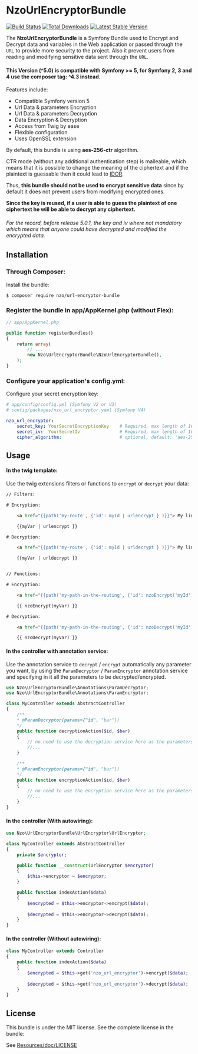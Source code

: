 NzoUrlEncryptorBundle
=====================

[![Build Status](https://travis-ci.org/nayzo/NzoUrlEncryptorBundle.svg?branch=master)](https://travis-ci.org/nayzo/NzoUrlEncryptorBundle)
[![Total Downloads](https://poser.pugx.org/nzo/url-encryptor-bundle/downloads)](https://packagist.org/packages/nzo/url-encryptor-bundle)
[![Latest Stable Version](https://poser.pugx.org/nzo/url-encryptor-bundle/v/stable)](https://packagist.org/packages/nzo/url-encryptor-bundle)

The **NzoUrlEncryptorBundle** is a Symfony Bundle used to Encrypt and Decrypt data and variables in the Web application or passed through the ``URL`` to provide more security to the project.
Also it prevent users from reading and modifying sensitive data sent through the ``URL``.


#### This Version (^5.0) is compatible with **Symfony >= 5**, for Symfony 2, 3 and 4 use the composer tag: ^4.3 instead.


Features include:

- Compatible Symfony version 5
- Url Data & parameters Encryption
- Url Data & parameters Decryption
- Data Encryption & Decryption
- Access from Twig by ease
- Flexible configuration
- Uses OpenSSL extension


By default, this bundle is using **aes-256-ctr** algorithm.

CTR mode (without any additional authentication step) is malleable, which means that it is possible to change the meaning of the ciphertext and if the plaintext is guessable then it could lead to [IDOR](https://portswigger.net/web-security/access-control/idor).

Thus, **this bundle should not be used to encrypt sensitive data** since by default it does not prevent users from modifying encrypted ones.

**Since the key is reused, if a user is able to guess the plaintext of one ciphertext he will be able to decrypt any ciphertext.**

###### For the record, before release 5.0.1, the key and iv where not mandatory which means that anyone could have decrypted and modified the encrypted data.


Installation
------------

### Through Composer:

Install the bundle:

```
$ composer require nzo/url-encryptor-bundle
```

### Register the bundle in app/AppKernel.php (without Flex):

``` php
// app/AppKernel.php

public function registerBundles()
{
    return array(
        // ...
        new Nzo\UrlEncryptorBundle\NzoUrlEncryptorBundle(),
    );
}
```

### Configure your application's config.yml:

Configure your secret encryption key:

``` yml
# app/config/config.yml (Symfony V2 or V3)
# config/packages/nzo_url_encryptor.yaml (Symfony V4)

nzo_url_encryptor:
    secret_key: YourSecretEncryptionKey    # Required, max length of 100 characters.
    secret_iv:  YourSecretIv               # Required, max length of 100 characters.
    cipher_algorithm:                      # optional, default: 'aes-256-ctr'
```

Usage
-----

#### In the twig template:
 
Use the twig extensions filters or functions to ``encrypt`` or ``decrypt`` your data:

``` html
// Filters:

# Encryption:

    <a href="{{path('my-route', {'id': myId | urlencrypt } )}}"> My link </a>

    {{myVar | urlencrypt }}

# Decryption:

    <a href="{{path('my-route', {'id': myId | urldecrypt } )}}"> My link </a>

    {{myVar | urldecrypt }}


// Functions:

# Encryption:

    <a href="{{path('my-path-in-the-routing', {'id': nzoEncrypt('myId') } )}}"> My link </a>

    {{ nzoEncrypt(myVar) }}

# Decryption:

    <a href="{{path('my-path-in-the-routing', {'id': nzoDecrypt('myId') } )}}"> My link </a>

    {{ nzoDecrypt(myVar) }}
```

#### In the controller with annotation service:

Use the annotation service to ``decrypt`` / ``encrypt`` automatically any parameter you want, by using the ``ParamDecryptor`` / ``ParamEncryptor`` annotation service and specifying in it all the parameters to be decrypted/encrypted.

```php
use Nzo\UrlEncryptorBundle\Annotations\ParamDecryptor;
use Nzo\UrlEncryptorBundle\Annotations\ParamEncryptor;

class MyController extends AbstractController
{
    /**
    * @ParamDecryptor(params={"id", "bar"})
    */
    public function decryptionAction($id, $bar)
    {
        // no need to use the decryption service here as the parameters are already decrypted by the annotation service.
        //...
    }

    /**
    * @ParamEncryptor(params={"id", "bar"})
    */
    public function encryptionAction($id, $bar)
    {
        // no need to use the encryption service here as the parameters are already encrypted by the annotation service.
        //...
    }
}
```

#### In the controller (With autowiring):

```php
use Nzo\UrlEncryptorBundle\UrlEncryptor\UrlEncryptor;

class MyController extends AbstractController
{
    private $encryptor;

    public function __construct(UrlEncryptor $encryptor)
    {
        $this->encryptor = $encryptor;
    }

    public function indexAction($data) 
    {
        $encrypted = $this->encryptor->encrypt($data);
        
        $decrypted = $this->encryptor->decrypt($data);
    }
}    
```

#### In the controller (Without autowiring):

```php
class MyController extends Controller
{
    public function indexAction($data) 
    {
        $encrypted = $this->get('nzo_url_encryptor')->encrypt($data);
        
        $decrypted = $this->get('nzo_url_encryptor')->decrypt($data);
    }
}    
```

License
-------

This bundle is under the MIT license. See the complete license in the bundle:

See [Resources/doc/LICENSE](https://github.com/nayzo/NzoUrlEncryptorBundle/tree/master/Resources/doc/LICENSE)
